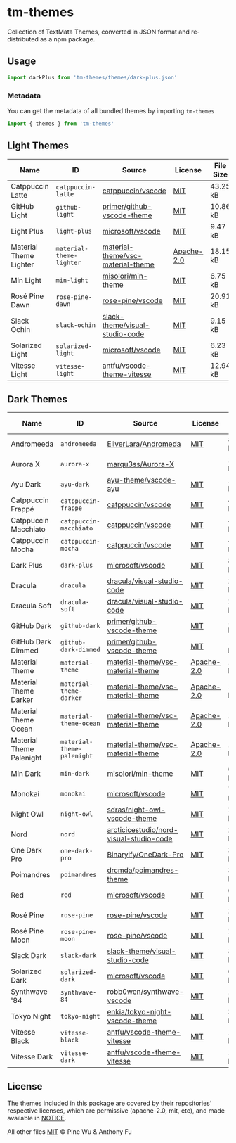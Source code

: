 # tm-themes

Collection of TextMata Themes, converted in JSON format and re-distributed as a npm package.

## Usage

```ts
import darkPlus from 'tm-themes/themes/dark-plus.json'
```

### Metadata

You can get the metadata of all bundled themes by importing `tm-themes`

```ts
import { themes } from 'tm-themes'
```

<!--list-start-->

## Light Themes

| Name | ID | Source | License | File Size |
| ---- | -- | ------ | ------- | --------- |
| Catppuccin Latte | `catppuccin-latte` | [catppuccin/vscode](https://github.com/catppuccin/vscode/blob/1cb7afb386b33049966d55475a3eec394d1df648/packages/catppuccin-vsc/package.json) | [MIT](https://raw.githubusercontent.com/catppuccin/vscode/main/LICENSE) | 43.25 kB |
| GitHub Light | `github-light` | [primer/github-vscode-theme](https://github.com/primer/github-vscode-theme/blob/f47b83f1acebb7fba4a3ec0bdb9385f85e6e8aa1/src/theme.js) | [MIT](https://raw.githubusercontent.com/primer/github-vscode-theme/main/LICENSE) | 10.86 kB |
| Light Plus | `light-plus` | [microsoft/vscode](https://github.com/microsoft/vscode/blob/cc4775f55aff152db2417dfaaddc643ee90b31f9/extensions/theme-defaults/themes/light_plus.json) | [MIT](https://raw.githubusercontent.com/microsoft/vscode/main/LICENSE.txt) | 9.47 kB |
| Material Theme Lighter | `material-theme-lighter` | [material-theme/vsc-material-theme](https://github.com/material-theme/vsc-material-theme/blob/f09de7a2970defaed43d8e293b4d3ac4e350e71b/src/material.theme.config.ts) | [Apache-2.0](https://raw.githubusercontent.com/material-theme/vsc-material-theme/main/LICENSE) | 18.15 kB |
| Min Light | `min-light` | [misolori/min-theme](https://github.com/misolori/min-theme/blob/4641b5d395b9a3506572ec717e80ae8c7cdaae2a/themes/min-light.json) | [MIT](https://raw.githubusercontent.com/miguelsolorio/min-theme/master/LICENSE) | 6.75 kB |
| Rosé Pine Dawn | `rose-pine-dawn` | [rose-pine/vscode](https://github.com/rose-pine/vscode/blob/a36bb5866f161d5346d16fbe33f5ad8136ef6a1b/themes/rose-pine-dawn-color-theme.json) | [MIT](https://raw.githubusercontent.com/rose-pine/vscode/main/license) | 20.91 kB |
| Slack Ochin | `slack-ochin` | [slack-theme/visual-studio-code](https://github.com/slack-theme/visual-studio-code/blob/572452d0da20d384858b28ad14e110ee5daac411/themes/ochin.json) | [MIT](https://raw.githubusercontent.com/slack-theme/visual-studio-code/master/License) | 9.15 kB |
| Solarized Light | `solarized-light` | [microsoft/vscode](https://github.com/microsoft/vscode/blob/f605341af6b083f2b6d9c853d882b96955c690b7/extensions/theme-solarized-light/themes/solarized-light-color-theme.json) | [MIT](https://raw.githubusercontent.com/microsoft/vscode/main/LICENSE.txt) | 6.23 kB |
| Vitesse Light | `vitesse-light` | [antfu/vscode-theme-vitesse](https://github.com/antfu/vscode-theme-vitesse/blob/579905305daa494f3f4068e4f89f7be8b6044972/themes/vitesse-light.json) | [MIT](https://raw.githubusercontent.com/antfu/vscode-theme-vitesse/main/LICENSE) | 12.94 kB |

## Dark Themes

| Name | ID | Source | License | File Size |
| ---- | -- | ------ | ------- | --------- |
| Andromeeda | `andromeeda` | [EliverLara/Andromeda](https://github.com/EliverLara/Andromeda/blob/a05c86aec15c98d371e46eefbb2d1838b563f73c/themes/Andromeda-color-theme.json) | [MIT](https://raw.githubusercontent.com/EliverLara/Andromeda/master/LICENSE.md) | 8.57 kB |
| Aurora X | `aurora-x` | [marqu3ss/Aurora-X](https://github.com/marqu3ss/Aurora-X/blob/118727efadf48872adcd81f6c00be580097d6592/themes/Aurora%20X-color-theme.json) |  | 13.28 kB |
| Ayu Dark | `ayu-dark` | [ayu-theme/vscode-ayu](https://github.com/ayu-theme/vscode-ayu/blob/798bc07c1ac7faccab57081042ba9a16621cdde4/ayu-dark.json) | [MIT](https://raw.githubusercontent.com/ayu-theme/vscode-ayu/master/LICENSE) | 14.54 kB |
| Catppuccin Frappé | `catppuccin-frappe` | [catppuccin/vscode](https://github.com/catppuccin/vscode/blob/1cb7afb386b33049966d55475a3eec394d1df648/packages/catppuccin-vsc/package.json) | [MIT](https://raw.githubusercontent.com/catppuccin/vscode/main/LICENSE) | 43.25 kB |
| Catppuccin Macchiato | `catppuccin-macchiato` | [catppuccin/vscode](https://github.com/catppuccin/vscode/blob/1cb7afb386b33049966d55475a3eec394d1df648/packages/catppuccin-vsc/package.json) | [MIT](https://raw.githubusercontent.com/catppuccin/vscode/main/LICENSE) | 43.26 kB |
| Catppuccin Mocha | `catppuccin-mocha` | [catppuccin/vscode](https://github.com/catppuccin/vscode/blob/1cb7afb386b33049966d55475a3eec394d1df648/packages/catppuccin-vsc/package.json) | [MIT](https://raw.githubusercontent.com/catppuccin/vscode/main/LICENSE) | 43.25 kB |
| Dark Plus | `dark-plus` | [microsoft/vscode](https://github.com/microsoft/vscode/blob/cc4775f55aff152db2417dfaaddc643ee90b31f9/extensions/theme-defaults/themes/dark_plus.json) | [MIT](https://raw.githubusercontent.com/microsoft/vscode/main/LICENSE.txt) | 8.64 kB |
| Dracula | `dracula` | [dracula/visual-studio-code](https://github.com/dracula/visual-studio-code/blob/61743d6ea21cde34d9ad1009ec784ffe6f5e457c/src/dracula.yml) | [MIT](https://raw.githubusercontent.com/dracula/visual-studio-code/master/LICENSE) | 20.51 kB |
| Dracula Soft | `dracula-soft` | [dracula/visual-studio-code](https://github.com/dracula/visual-studio-code/blob/61743d6ea21cde34d9ad1009ec784ffe6f5e457c/src/dracula.yml) | [MIT](https://raw.githubusercontent.com/dracula/visual-studio-code/master/LICENSE) | 20.52 kB |
| GitHub Dark | `github-dark` | [primer/github-vscode-theme](https://github.com/primer/github-vscode-theme/blob/f47b83f1acebb7fba4a3ec0bdb9385f85e6e8aa1/src/theme.js) | [MIT](https://raw.githubusercontent.com/primer/github-vscode-theme/main/LICENSE) | 11.08 kB |
| GitHub Dark Dimmed | `github-dark-dimmed` | [primer/github-vscode-theme](https://github.com/primer/github-vscode-theme/blob/f47b83f1acebb7fba4a3ec0bdb9385f85e6e8aa1/src/theme.js) | [MIT](https://raw.githubusercontent.com/primer/github-vscode-theme/main/LICENSE) | 14.00 kB |
| Material Theme | `material-theme` | [material-theme/vsc-material-theme](https://github.com/material-theme/vsc-material-theme/blob/f09de7a2970defaed43d8e293b4d3ac4e350e71b/src/material.theme.config.ts) | [Apache-2.0](https://raw.githubusercontent.com/material-theme/vsc-material-theme/main/LICENSE) | 18.13 kB |
| Material Theme Darker | `material-theme-darker` | [material-theme/vsc-material-theme](https://github.com/material-theme/vsc-material-theme/blob/f09de7a2970defaed43d8e293b4d3ac4e350e71b/src/material.theme.config.ts) | [Apache-2.0](https://raw.githubusercontent.com/material-theme/vsc-material-theme/main/LICENSE) | 18.14 kB |
| Material Theme Ocean | `material-theme-ocean` | [material-theme/vsc-material-theme](https://github.com/material-theme/vsc-material-theme/blob/f09de7a2970defaed43d8e293b4d3ac4e350e71b/src/material.theme.config.ts) | [Apache-2.0](https://raw.githubusercontent.com/material-theme/vsc-material-theme/main/LICENSE) | 18.14 kB |
| Material Theme Palenight | `material-theme-palenight` | [material-theme/vsc-material-theme](https://github.com/material-theme/vsc-material-theme/blob/f09de7a2970defaed43d8e293b4d3ac4e350e71b/src/material.theme.config.ts) | [Apache-2.0](https://raw.githubusercontent.com/material-theme/vsc-material-theme/main/LICENSE) | 18.15 kB |
| Min Dark | `min-dark` | [misolori/min-theme](https://github.com/misolori/min-theme/blob/4641b5d395b9a3506572ec717e80ae8c7cdaae2a/themes/min-dark.json) | [MIT](https://raw.githubusercontent.com/miguelsolorio/min-theme/master/LICENSE) | 6.08 kB |
| Monokai | `monokai` | [microsoft/vscode](https://github.com/microsoft/vscode/blob/f605341af6b083f2b6d9c853d882b96955c690b7/extensions/theme-monokai/themes/monokai-color-theme.json) | [MIT](https://raw.githubusercontent.com/microsoft/vscode/main/LICENSE.txt) | 7.60 kB |
| Night Owl | `night-owl` | [sdras/night-owl-vscode-theme](https://github.com/sdras/night-owl-vscode-theme/blob/33ef8e835fde5df592dddeec63bc0c80d073bc24/themes/Night%20Owl-color-theme.json) | [MIT](https://raw.githubusercontent.com/sdras/night-owl-vscode-theme/main/LICENSE) | 28.02 kB |
| Nord | `nord` | [arcticicestudio/nord-visual-studio-code](https://github.com/arcticicestudio/nord-visual-studio-code/blob/27045851c5154fe2d9b116e7491c596cdcd72275/themes/nord-color-theme.json) | [MIT](https://raw.githubusercontent.com/nordtheme/visual-studio-code/develop/license) | 26.04 kB |
| One Dark Pro | `one-dark-pro` | [Binaryify/OneDark-Pro](https://github.com/Binaryify/OneDark-Pro/blob/2cb4ae735fc0482e0486b52cd873128eb5249900/themes/OneDark-Pro.json) | [MIT](https://raw.githubusercontent.com/Binaryify/OneDark-Pro/master/LICENSE.txt) | 32.49 kB |
| Poimandres | `poimandres` | [drcmda/poimandres-theme](https://github.com/drcmda/poimandres-theme/blob/574213aba50e3a46a95fa86a69025a0fae046a8a/themes/poimandres-color-theme.json) |  | 32.65 kB |
| Red | `red` | [microsoft/vscode](https://github.com/microsoft/vscode/blob/f605341af6b083f2b6d9c853d882b96955c690b7/extensions/theme-red/themes/Red-color-theme.json) | [MIT](https://raw.githubusercontent.com/microsoft/vscode/main/LICENSE.txt) | 6.02 kB |
| Rosé Pine | `rose-pine` | [rose-pine/vscode](https://github.com/rose-pine/vscode/blob/a36bb5866f161d5346d16fbe33f5ad8136ef6a1b/themes/rose-pine-color-theme.json) | [MIT](https://raw.githubusercontent.com/rose-pine/vscode/main/license) | 20.90 kB |
| Rosé Pine Moon | `rose-pine-moon` | [rose-pine/vscode](https://github.com/rose-pine/vscode/blob/a36bb5866f161d5346d16fbe33f5ad8136ef6a1b/themes/rose-pine-moon-color-theme.json) | [MIT](https://raw.githubusercontent.com/rose-pine/vscode/main/license) | 20.91 kB |
| Slack Dark | `slack-dark` | [slack-theme/visual-studio-code](https://github.com/slack-theme/visual-studio-code/blob/28cd093d2aac9bfe0d3b96d468efa73a1d6639c2/themes/dark-mode.json) | [MIT](https://raw.githubusercontent.com/slack-theme/visual-studio-code/master/License) | 8.84 kB |
| Solarized Dark | `solarized-dark` | [microsoft/vscode](https://github.com/microsoft/vscode/blob/f605341af6b083f2b6d9c853d882b96955c690b7/extensions/theme-solarized-dark/themes/solarized-dark-color-theme.json) | [MIT](https://raw.githubusercontent.com/microsoft/vscode/main/LICENSE.txt) | 6.59 kB |
| Synthwave '84 | `synthwave-84` | [robb0wen/synthwave-vscode](https://github.com/robb0wen/synthwave-vscode/blob/7eaf45c07650295625e1e5ea73274fc50f9ea3c1/themes/synthwave-color-theme.json) | [MIT](https://raw.githubusercontent.com/robb0wen/synthwave-vscode/master/LICENSE) | 13.65 kB |
| Tokyo Night | `tokyo-night` | [enkia/tokyo-night-vscode-theme](https://github.com/enkia/tokyo-night-vscode-theme/blob/26465cb6086201916e284acef1b4bcca927f30e8/themes/tokyo-night-color-theme.json) | [MIT](https://raw.githubusercontent.com/enkia/tokyo-night-vscode-theme/master/LICENSE.txt) | 32.81 kB |
| Vitesse Black | `vitesse-black` | [antfu/vscode-theme-vitesse](https://github.com/antfu/vscode-theme-vitesse/blob/a07840fbd20b38ce2298de29975316b9fdc9c887/themes/vitesse-black.json) | [MIT](https://raw.githubusercontent.com/antfu/vscode-theme-vitesse/main/LICENSE) | 13.00 kB |
| Vitesse Dark | `vitesse-dark` | [antfu/vscode-theme-vitesse](https://github.com/antfu/vscode-theme-vitesse/blob/579905305daa494f3f4068e4f89f7be8b6044972/themes/vitesse-dark.json) | [MIT](https://raw.githubusercontent.com/antfu/vscode-theme-vitesse/main/LICENSE) | 13.08 kB |
<!--list-end-->

## License

The themes included in this package are covered by their repositories’ respective licenses, which are permissive (apache-2.0, mit, etc), and made available in [NOTICE](./NOTICE).

All other files [MIT](./LICENSE) © Pine Wu & Anthony Fu
